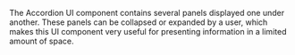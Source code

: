 The Accordion UI component contains several panels displayed one under another. These panels can be&nbsp;collapsed or&nbsp;expanded by&nbsp;a&nbsp;user, which makes this UI component very useful for presenting information in&nbsp;a&nbsp;limited amount of&nbsp;space.